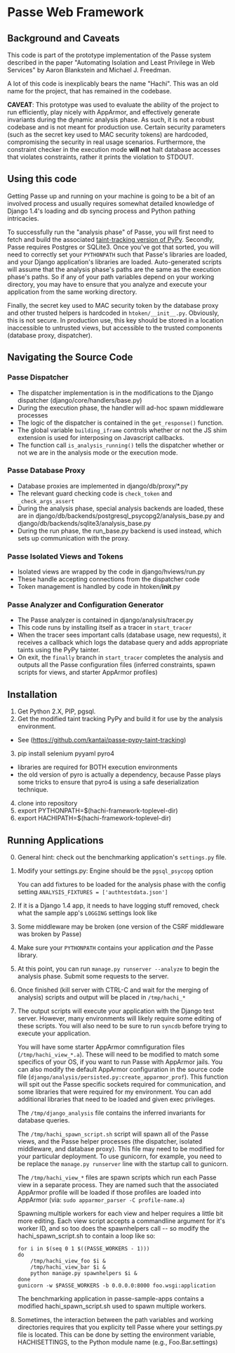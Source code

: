 Passe Web Framework
===================

Background and Caveats
----------------------

This code is part of the prototype implementation of the Passe system
described in the paper "Automating Isolation and Least Privilege in
Web Services" by Aaron Blankstein and Michael J. Freedman.

A lot of this code is inexplicably bears the name "Hachi". This was an
old name for the project, that has remained in the codebase.

**CAVEAT**: This prototype was used to evaluate the ability of the
project to run efficiently, play nicely with AppArmor, and effectively
generate invariants during the dynamic analysis phase. As such, it is
not a robust codebase and is not meant for production use. Certain
security parameters (such as the secret key used to MAC security
tokens) are hardcoded, compromising the security in real usage
scenarios. Furthermore, the constraint checker in the execution mode
**will not** halt database accesses that violates constraints, rather
it prints the violation to STDOUT.

Using this code
---------------

Getting Passe up and running on your machine is going to be a bit of
an involved process and usually requires somewhat detailed knowledge
of Django 1.4's loading and db syncing process and Python pathing
intricacies.

To successfully run the "analysis phase" of Passe, you will first need
to fetch and build the associated
[taint-tracking version of PyPy](https://github.com/kantai/passe-pypy-taint-tracking).
Secondly, Passe requires Postgres or SQLite3. Once you've got that sorted, you
will need to correctly set your `PYTHONPATH` such that Passe's libraries
are loaded, and your Django application's libraries are loaded.
Auto-generated scripts will assume that the analysis phase's paths are
the same as the execution phase's paths. So if any of your path
variables depend on your working directory, you may have to ensure
that you analyze and execute your application from the same working
directory.

Finally, the secret key used to MAC security token by the database proxy
and other trusted helpers is hardcoded in `htoken/__init__.py`. Obviously,
this is not secure. In production use, this key should be stored in a location
inaccessible to untrusted views, but accessible to the trusted components
(database proxy, dispatcher).

Navigating the Source Code
--------------------------

### Passe Dispatcher

* The dispatcher implementation is in the modifications to the Django
  dispatcher (django/core/handlers/base.py)
* During the execution phase, the handler will ad-hoc spawn middleware
  processes
* The logic of the dispatcher is contained in the `get_response()` function.
* The global variable `building_iframe` controls whether or not the JS
  shim extension is used for interposing on Javascript callbacks.
* The function call `is_analysis_running()` tells the dispatcher whether or
  not we are in the analysis mode or the execution mode.

### Passe Database Proxy

* Database proxies are implemented in django/db/proxy/*.py
* The relevant guard checking code is `check_token` and `_check_args_assert`
* During the analysis phase, special analysis backends are loaded, these are in
  django/db/backends/postgresql_psycopg2/analysis_base.py and
  django/db/backends/sqlite3/analysis_base.py
* During the run phase, the run_base.py backend is used instead, which sets up
  communication with the proxy.

### Passe Isolated Views and Tokens

* Isolated views are wrapped by the code in django/hviews/run.py
* These handle accepting connections from the dispatcher code
* Token management is handled by code in htoken/__init__.py

### Passe Analyzer and Configuration Generator

* The Passe analyzer is contained in django/analysis/tracer.py
* This code runs by installing itself as a tracer in `start_tracer`
* When the tracer sees important calls (database usage, new requests), it receives a
  callback which logs the database query and adds appropriate taints using the PyPy
  tainter.
* On exit, the `finally` branch in `start_tracer` completes the analysis and outputs
  all the Passe configuration files (inferred constraints, spawn scripts for views,
  and starter AppArmor profiles)

Installation
------------

1. Get Python 2.X, PIP, pgsql.
2. Get the modified taint tracking PyPy and build it for use by the
   analysis environment.
 - See (https://github.com/kantai/passe-pypy-taint-tracking)
3. pip install selenium pyyaml pyro4
 - libraries are required for BOTH execution environments
 - the old version of pyro is actually a dependency, because Passe
   plays some tricks to ensure that pyro4 is using a safe deserialization
   technique.
4. clone into repository
5. export PYTHONPATH=$(hachi-framework-toplevel-dir)
6. export HACHIPATH=$(hachi-framework-toplevel-dir)

Running Applications
--------------------

0. General hint: check out the benchmarking application's `settings.py` file.
1. Modify your settings.py:
   Engine should be the `pgsql_psycopg` option

   You can add fixtures to be loaded for the analysis phase with the
   config setting
   `ANALYSIS_FIXTURES = ['authtestdata.json']`
2. If it is a Django 1.4 app, it needs to have logging stuff removed,
   check what the sample app's `LOGGING` settings look like
3. Some middleware may be broken (one version of the CSRF middleware
   was broken by Passe)
4. Make sure your `PYTHONPATH` contains your application *and* the Passe
   library.
5. At this point, you can run `manage.py runserver --analyze` to
   begin the analysis phase. Submit some requests to the server.
6. Once finished (kill server with CTRL-C and wait for the merging of
   analysis) scripts and output will be placed in `/tmp/hachi_*`
7. The output scripts will execute your application with the Django
   test server. However, many environments will likely require some
   editing of these scripts. You will also need to be sure to run
   `syncdb` before trying to execute your application.

   You will have some starter AppArmor comnfiguration files
   (`/tmp/hachi_view_*.a`).  These will need to be modified to match some
   specifics of your OS, if you want to run Passe with AppArmor
   jails. You can also modify the default AppArmor configuration in
   the source code file (`django/analysis/persisted.py:create_apparmor_prof`).
   This function will spit out the Passe specific sockets required for
   communication, and some libraries that were required for my environment.
   You can add additional libraries that need to be loaded
   and given exec privileges.

   The `/tmp/django_analysis` file contains the inferred invariants for
   database queries.

   The `/tmp/hachi_spawn_script.sh` script will spawn all of the Passe
   views, and the Passe helper processes (the dispatcher, isolated
   middleware, and database proxy). This file may need to be modified
   for your particular deployment. To use gunicorn, for example, you
   need to be replace the `manage.py runserver` line with the startup
   call to gunicorn.

   The `/tmp/hachi_view_*` files are spawn scripts which run each Passe view
   in a separate process. They are named such that the associated AppArmor
   profile will be loaded if those profiles are loaded into AppArmor
   (via: `sudo apparmor_parser -C profile-name.a`)


   Spawning multiple workers for each view and helper requires a
   little bit more editing. Each view script accepts a commandline
   argument for it's worker ID, and so too does the spawnhelpers
   call -- so modify the hachi_spawn_script.sh to contain a loop like so:

     ```Shell
     for i in $(seq 0 1 $((PASSE_WORKERS - 1)))
     do
         /tmp/hachi_view_foo $i &
         /tmp/hachi_view_bar $i &
         python manage.py spawnhelpers $i &
     done
     gunicorn -w $PASSE_WORKERS -b 0.0.0.0:8000 foo.wsgi:application
     ```

   The benchmarking application in passe-sample-apps contains a modified
   hachi_spawn_script.sh used to spawn multiple workers.

8. Sometimes, the interaction between the path variables and working
   directories requires that you explicity tell Passe where your settings.py
   file is located. This can be done by setting the environment variable,
   HACHISETTINGS, to the Python module name (e.g., Foo.Bar.settings)
